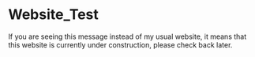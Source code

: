 # Website_Test
If you are seeing this message instead of my usual website, it means that this website is currently under construction, please check back later.
